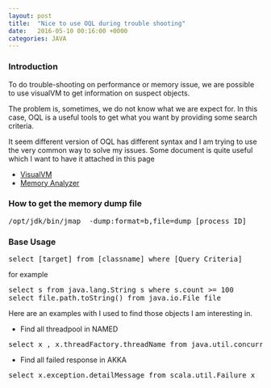 ```yaml
---
layout: post
title:  "Nice to use OQL during trouble shooting"
date:   2016-05-10 00:16:00 +0000
categories: JAVA
---
```


### Introduction ###
To do trouble-shooting on performance or memory issue, we are possible to use visualVM to get information on  suspect objects. 

The problem is, sometimes, we do not know what we are expect for. In this case, OQL is a useful tools to get what you want by providing some search criteria.  

It seem different version of OQL has different syntax and I am trying to use the very common way to solve my issues.  Some document is quite useful which I want to have it attached in this page 

- [VisualVM](https://visualvm.java.net/oqlhelp.html "VisualVM Helper") 
- [Memory Analyzer](https://visualvm.java.net/oqlhelp.html "VisualVM Helper") 

### How to get the memory dump file ###

<pre>
/opt/jdk/bin/jmap  -dump:format=b,file=dump [process ID] 
</pre>

### Base Usage ###

<pre>
select [target] from [classname] where [Query Criteria]
</pre>

for example 

<pre>
select s from java.lang.String s where s.count >= 100
select file.path.toString() from java.io.File file
</pre>


Here are an examples with I used to find those objects I am interesting in. 


- Find all threadpool in NAMED 
<pre>
select x , x.threadFactory.threadName from java.util.concurrent.ThreadPoolExecutor x where classof(x.threadFactory).name.contains("Named")
</pre>

- Find all failed response in AKKA 
<pre>
select x.exception.detailMessage from scala.util.Failure x
</pre>